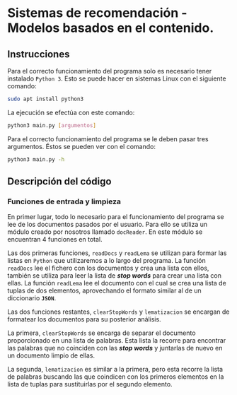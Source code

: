 # Sistemas de recomendación - Modelos basados en el contenido.

## Instrucciones

Para el correcto funcionamiento del programa solo es necesario tener instalado `Python 3`. Esto se puede hacer en sistemas Linux con el siguiente comando:
```bash
sudo apt install python3
```

La ejecución se efectúa con este comando:
```bash
python3 main.py [argumentos]
```

Para el correcto funcionamiento del programa se le deben pasar tres argumentos. Éstos se pueden ver con el comando:
```bash
python3 main.py -h
```

## Descripción del código

### Funciones de entrada y limpieza

En primer lugar, todo lo necesario para el funcionamiento del programa se lee de los documentos pasados por el usuario. Para ello se utiliza un módulo creado por nosotros llamado `docReader`. En este módulo se encuentran 4 funciones en total. 

Las dos primeras funciones, `readDocs` y `readLema` se utilizan para formar las listas en `Python` que utilizaremos a lo largo del programa. La función `readDocs` lee el fichero con los documentos y crea una lista con ellos, también se utiliza para leer la lista de ***stop words*** para crear una lista con ellas. La función `readLema` lee el documento con el cual se crea una lista de tuplas de dos elementos, aprovechando el formato similar al de un diccionario **`JSON`**.

Las dos funciones restantes, `clearStopWords` y `lematizacion` se encargan de formatear los documentos para su posterior análisis.

La primera, `clearStopWords` se encarga de separar el documento proporcionado en una lista de palabras. Esta lista la recorre para encontrar las palabras que no coinciden con las ***stop words*** y juntarlas de nuevo en un documento limpio de ellas.

La segunda, `lematizacion` es similar a la primera, pero esta recorre la lista de palabras buscando las que coindicen con los primeros elementos en la lista de tuplas para sustituirlas por el segundo elemento. 